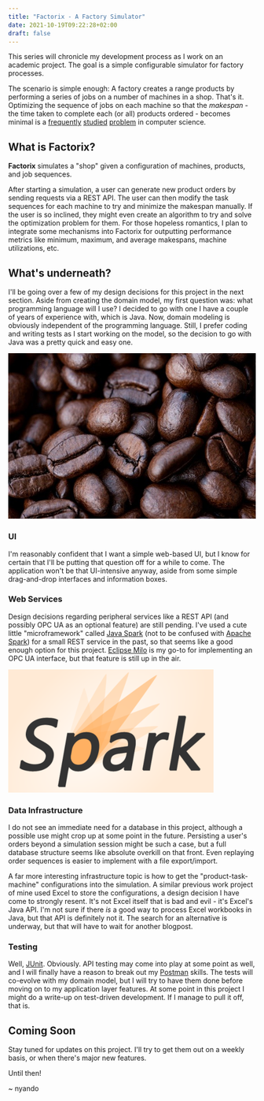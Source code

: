 ```yaml
---
title: "Factorix - A Factory Simulator"
date: 2021-10-19T09:22:28+02:00
draft: false
---
```


This series will chronicle my development process as I work on an academic project.
The goal is a simple configurable simulator for factory processes.

The scenario is simple enough: A factory creates a range products by performing a series of jobs on a number of machines in a shop.
That's it.
Optimizing the sequence of jobs on each machine so that the *makespan* - the time taken to complete each (or all) products ordered - becomes minimal is a [frequently](https://en.wikipedia.org/wiki/Open-shop_scheduling) [studied](https://en.wikipedia.org/wiki/Job-shop_scheduling) [problem](https://en.wikipedia.org/wiki/Flow-shop_scheduling) in computer science.

## What is Factorix?

**Factorix** simulates a "shop" given a configuration of machines, products, and job sequences.

After starting a simulation, a user can generate new product orders by sending requests via a REST API.
The user can then modify the task sequences for each machine to try and minimize the makespan manually.
If the user is so inclined, they might even create an algorithm to try and solve the optimization problem for them.
For those hopeless romantics, I plan to integrate some mechanisms into Factorix for outputting performance metrics like minimum, maximum, and average makespans, machine utilizations, etc.

## What's underneath?

I'll be going over a few of my design decisions for this project in the next section.
Aside from creating the domain model, my first question was: what programming language will I use?
I decided to go with one I have a couple of years of experience with, which is Java.
Now, domain modeling is obviously independent of the programming language.
Still, I prefer coding and writing tests as I start working on the model, so the decision to go with Java was a pretty quick and easy one.

![Coffee Beans](/coffeebeans.jpg "Powering this project in more ways than one.")

### UI

I'm reasonably confident that I want a simple web-based UI, but I know for certain that I'll be putting that question off for a while to come.
The application won't be that UI-intensive anyway, aside from some simple drag-and-drop interfaces and information boxes.

### Web Services

Design decisions regarding peripheral services like a REST API (and possibly OPC UA as an optional feature) are still pending.
I've used a cute little "microframework" called [Java Spark](https://sparkjava.com/) (not to be confused with [Apache Spark](https://spark.apache.org/)) for a small REST service in the past, so that seems like a good enough option for this project.
[Eclipse Milo](https://github.com/eclipse/milo) is my go-to for implementing an OPC UA interface, but that feature is still up in the air.

![Spark Java Logo](/sparkjava.png "The Spark Framework. No, the other one.")

### Data Infrastructure

I do not see an immediate need for a database in this project, although a possible use might crop up at some point in the future.
Persisting a user's orders beyond a simulation session might be such a case, but a full database structure seems like absolute overkill on that front.
Even replaying order sequences is easier to implement with a file export/import.

A far more interesting infrastructure topic is how to get the "product-task-machine" configurations into the simulation.
A similar previous work project of mine used Excel to store the configurations, a design decision I have come to strongly resent.
It's not Excel itself that is bad and evil - it's Excel's Java API.
I'm not sure if there *is* a good way to process Excel workbooks in Java, but that API is definitely not it.
The search for an alternative is underway, but that will have to wait for another blogpost.

### Testing

Well, [JUnit](https://junit.org/junit5/). Obviously.
API testing may come into play at some point as well, and I will finally have a reason to break out my [Postman](https://postman.org/) skills.
The tests will co-evolve with my domain model, but I will try to have them done before moving on to my application layer features.
At some point in this project I might do a write-up on test-driven development.
If I manage to pull it off, that is.

## Coming Soon

Stay tuned for updates on this project.
I'll try to get them out on a weekly basis, or when there's major new features.

Until then!

~ nyando

